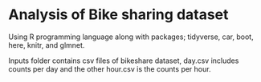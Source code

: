 # Analysis of Bike sharing dataset

Using R programming language along with packages; tidyverse, car, boot, here,
knitr, and glmnet.

Inputs folder contains csv files of bikeshare dataset, day.csv includes counts per
day and the other hour.csv is the counts per hour.